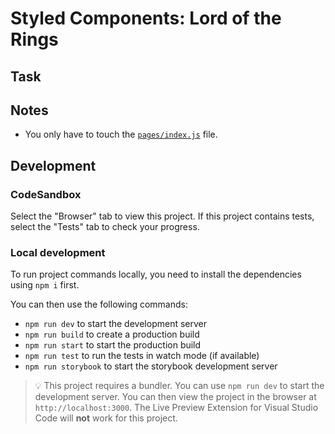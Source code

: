 # Styled Components: Lord of the Rings

<!--

Describe the exercise in a few sentences. E.g.:

This challenge offers a simple form with three input fields. Let's make it interactive using React!

-->

## Task

<!--

Explaining the task in detail. E.g.:

Use an event handler to react to the form submission.

Log all form data (in object form) into the console in the submit event handler.

You can use the following hints as guideline:

- Hint 1
- Hint 2
- ...

Switch to the [`pages/index.js`](./pages/index.js) file and make something great happen!

-->

## Notes

- You only have to touch the [`pages/index.js`](./pages/index.js) file.

## Development

### CodeSandbox

Select the "Browser" tab to view this project. If this project contains tests, select the "Tests" tab to check your progress.

### Local development

To run project commands locally, you need to install the dependencies using `npm i` first.

You can then use the following commands:

- `npm run dev` to start the development server
- `npm run build` to create a production build
- `npm run start` to start the production build
- `npm run test` to run the tests in watch mode (if available)
- `npm run storybook` to start the storybook development server

> 💡 This project requires a bundler. You can use `npm run dev` to start the development server. You can then view the project in the browser at `http://localhost:3000`. The Live Preview Extension for Visual Studio Code will **not** work for this project.
